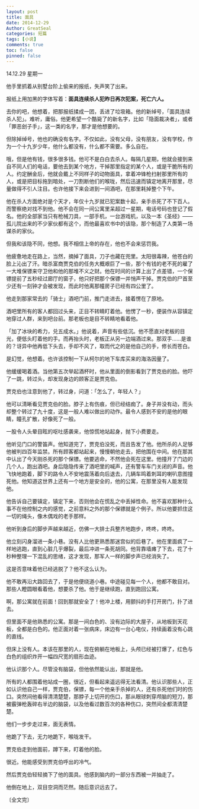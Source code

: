 ```yaml
---
layout: post
title: 面具
date: 2014-12-29
Author: GreatSeal
categories: 短篇
tags: [小说]
comments: true
toc: false
pinned: false
---
```


14.12.29 星期一



他手里抓着从别墅台阶上偷来的报纸，失声笑了出来。

报纸上用加黑的字体写着：**面具连续杀人犯昨日再次犯案，死亡六人。**

去你的吧，他想着，把那报纸揉成一团，丢进了垃圾箱。他的新绰号，「面具连续杀人犯」。难听，庸俗。他更希望一个酷毙了的新名字，比如「隐面裁决者」，或者「罪恶刽子手」，这一类的名字，那才是他想要的。

但除掉绰号，他也的确没有名字。不仅如此，没有父母，没有朋友，没有学校，作为一个十九岁少年，他什么都没有，什么都不需要。多么自在。

哦，但是他有钱，很多很多钱。他可不是白白去杀人。每隔几星期，他就会接到来自不同人们的电话，要他去到某个地方，干掉那里指定的某个人，或是干脆所有的人。约定酬金后，他就会戴上不同样子的动物面具，拿着冲锋枪扫射那里所有的人，或是把目标拖到暗处，一刀割断他们的喉咙，然后迅速而镇定地离开那里，尽量做得不引人注目。也许他接下来会进到一间酒吧，在那里耗掉整个下午。

他在杀人方面绝对是个天才，年仅十九岁就已犯案数十起，亲手杀死了不下百人。而警察绝对找不到他。他不会在同一间公寓里呆超过一星期，电话号码也登记了假名。他的全部家当只有枪械刀具，一部手机，一台游戏机，以及一本《圣经》——孤儿院出来的不少家伙都有这个，而他最喜欢书中的该隐，那个制造了人类第一场谋杀的家伙。

但我和该隐不同，他想。我不相信上帝的存在，他也不会来惩罚我。

他疲惫地走在路上，当然，摘掉了面具，刀子也藏在兜里。太阳很毒辣，他苍白的脸上沁出了汗。暗杀富商贾克伯的任务大概艰巨了一些，那个有钱的老不死的雇了一大堆保镖来守卫他和他的那堆不义之财。他在时间的计算上出了点差错，一个保镖提前了五秒经过廊厅的窗子，他只好把那个保镖一并悄声干掉。贾克伯的尸首至少还有一刻钟才会被发现，而此时他离那幢房子已经有四公里了。

他走到那家常去的「骑士」酒吧门前，推门走进去，接着愣在了原地。

酒吧里所有的客人都回过头来，正目不转睛盯着他。他愣了一秒，便装作从容镇定地穿过人群，来到吧台前。那老板也是目不转睛地看着他。

「加了冰块的希力，兑五成水。」他说着，声音有些低沉。他不愿直对老板的目光，便低头盯着他的手。而再抬头时，老板正从另一边端酒过来。那双手……是谁的？讶异中他再低下头去，手却不风了，取而代之的是他自己的手，修长而苍白。

是幻觉，他想着。也许该控制一下从柯尔的地下车库买来的海洛因量了。

他缓缓喝着酒。当他第五次举起酒杯时，他从里面的倒影看到了贾克伯的脸。他吓了一跳，转过头，却发现身边的顾客正是贾克伯。

贾克伯也注意到他了，转过身，问道：「怎么了，年轻人？」

他可以清晰看见贾克伯的脸。脖子上有伤痕，但已经结痂了。身子并没有动，而头却整个转过了九十度，这是一般人难以做出的动作。最令人感到不安的是他的眼睛，瞳孔扩散，好像死了一般。

一股令人头晕目眩的呕吐感袭来，他惊慌地站起身，抛下小费要走。

他听见门口的警笛声。他知道完了，贾克伯没死，而且告发了他。他所杀的人足够他被判四百年监禁。所有顾客都站起来，慢慢朝他走去，把他围在中间。他在那其中认出了今天刚杀死的那个保镖。他要逃命，不然他会死在这里。他撞开了门边的几个人，跑出酒吧。身后隐隐传来了酒吧里的喊声，还有警车车门关闭的声音。他飞快地跑着，脚下的路令人不安地震荡着向后退去，几辆车鸣着刺耳的喇叭意图撞死他。他知道这世界上还有一个地方是安全的，他的公寓，在那里没有人能发现他。

他告诉自己要镇定，镇定下来，否则他会在慌乱之中丢掉性命。他不喜欢那种什么事不在他控制之内的感觉，之前意料之外的那个保镖就是个例子。所以他要抓住这一切的绳头，像木偶戏的老手那样。

他听到身后的脚步声越来越近，仿佛一大排士兵整齐地跑步，咚咚，咚咚。

他立刻闪身溜进一条小巷。没有人比他更熟悉那迷宫似的后巷了。他在里面疯了一样地逃跑，直到心脏几乎爆裂，最后冲进一条死胡同。他背靠墙瘫了下去，花了十秒种整理一下混乱的思绪，这才发现，那军人一样的脚步声已经消失了。

这是否意味着他已经逃脱了？他不这么认为。

他不敢再沿大路回去了，于是他便绕道小巷。中途碰见每一个人，他都不敢目对。那些人瞪圆眼看着他，想要杀了他。他于是继续跑，直到跑回公寓。

啊，那公寓就在前面！回到那就安全了！他冲上楼，用颤抖的手打开房门，扑了进去。

但里面不是他熟悉的公寓。那是一间白色的、没有边际的大屋子，从地板到天花板，全都是白色的。他正面对着一张病床，床边有一台心电仪，持续画着没有心跳的直线。

但床上没有人。本该在那里的人，现在俯躺在地板上，头颅已经被打爆了，红色与白色的组织炸开一幅四尺宽的扇形血迹。

他认识那个人。尽管没有脑袋，但他依然能认出，那就是他。

所有的人都围着他站成一圈，很近，但看起来遥远得无法看清。他认识那些人，正如认识他自己一样，贾克伯，保镖，每一个他亲手杀掉的人，还有杀死他们时的伤口。突然间他看得清清楚楚，那脖子上切开的伤口，那从眼球刺穿颅脑的短刀，那被霰弹枪轰碎右半边的脑袋，以及他看过数百次的各种伤口，突然间全都清清楚楚。

他们一步步走过来，面无表情。

他跪了下去，无力地跪下，喉咙发干。

贾克伯走到他面前，蹲下来，盯着他的脸。

很近。他能感受到贾克伯呼出的冷气。

然后贾克伯轻轻摘下了他的面具。他感到脑内的一部分东西被一并抽走了。

他倒在地上，双目空洞而茫然。随后意识远去了。

〔全文完〕